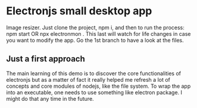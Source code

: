 # Electronjs small desktop app
Image resizer. Just clone the project, npm i, and then to run the process:
npm start OR npx electronmon .
This last will watch for life changes in case you want to modify the app.
Go the 1st branch to have a look at the files.

## Just a first approach
The main learning of this demo is to discover the core functionalities of electronjs but as a matter of fact it really helped me refresh a lot of concepts and core modules of nodejs, like the file system.
To wrap the app into an executable, one needs to use something like electron package. I might do that any time in the future.
